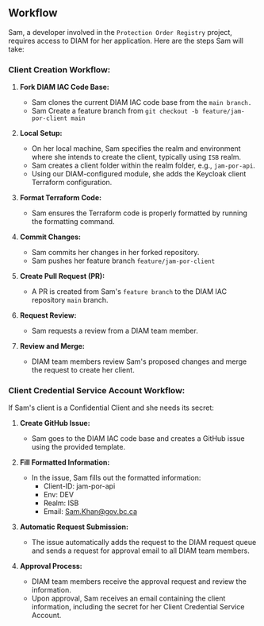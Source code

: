 ## Workflow

Sam, a developer involved in the `Protection Order Registry` project, requires access to DIAM for her application. Here are the steps Sam will take:

### Client Creation Workflow:

1. **Fork DIAM IAC Code Base:**
   - Sam clones the current DIAM IAC code base from the `main branch.`
   - Sam Create a feature branch from `git checkout -b feature/jam-por-client main`

2. **Local Setup:**
   - On her local machine, Sam specifies the realm and environment where she intends to create the client, typically using `ISB` realm.
   - Sam creates a client folder within the realm folder, e.g., `jam-por-api`.
   - Using our DIAM-configured module, she adds the Keycloak client Terraform configuration.

3. **Format Terraform Code:**
   - Sam ensures the Terraform code is properly formatted by running the formatting command.

4. **Commit Changes:**
   - Sam commits her changes in her forked repository.
   - Sam pushes her feature branch `feature/jam-por-client`

5. **Create Pull Request (PR):**
   - A PR is created from Sam's `feature branch` to the DIAM IAC repository `main` branch.

6. **Request Review:**
   - Sam requests a review from a DIAM team member.

7. **Review and Merge:**
   - DIAM team members review Sam's proposed changes and merge the request to create her client.

### Client Credential Service Account Workflow:

If Sam's client is a Confidential Client and she needs its secret:

1. **Create GitHub Issue:**
   - Sam goes to the DIAM IAC code base and creates a GitHub issue using the provided template.

2. **Fill Formatted Information:**
   - In the issue, Sam fills out the formatted information:
     - Client-ID: jam-por-api
     - Env: DEV
     - Realm: ISB
     - Email: Sam.Khan@gov.bc.ca

3. **Automatic Request Submission:**
   - The issue automatically adds the request to the DIAM request queue and sends a request for approval email to all DIAM team members.

4. **Approval Process:**
   - DIAM team members receive the approval request and review the information.
   - Upon approval, Sam receives an email containing the client information, including the secret for her Client Credential Service Account.
